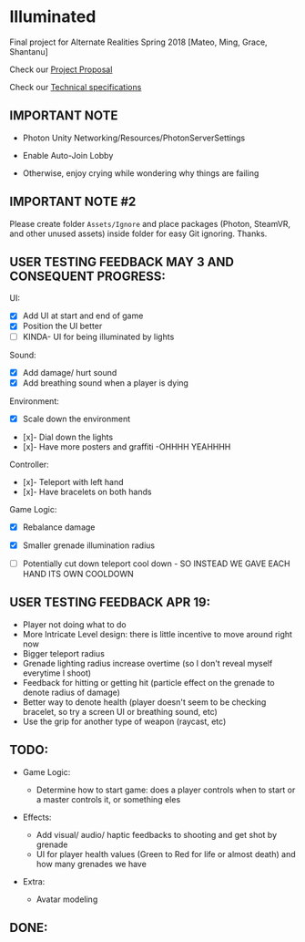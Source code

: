 # Illuminated
Final project for Alternate Realities Spring 2018 [Mateo, Ming, Grace, Shantanu]

Check our [Project Proposal](https://github.com/mjm973/Illuminated/blob/master/project_proposal.md)

Check our [Technical specifications](https://github.com/mjm973/Illuminated/blob/master/technical_specifications.md)

## IMPORTANT NOTE

- Photon Unity Networking/Resources/PhotonServerSettings

- Enable Auto-Join Lobby

- Otherwise, enjoy crying while wondering why things are failing

## IMPORTANT NOTE #2

Please create folder `Assets/Ignore` and place packages (Photon, SteamVR, and other unused assets) inside folder for easy Git ignoring. Thanks.

## USER TESTING FEEDBACK MAY 3 AND CONSEQUENT PROGRESS:
UI:
- [x] Add UI at start and end of game
- [x] Position the UI better
- [ ] KINDA- UI for being illuminated by lights

Sound:
- [x] Add damage/ hurt sound
- [x] Add breathing sound when a player is dying

Environment:
- [x] Scale down the environment
- [x]- Dial down the lights
- [x]- Have more posters and graffiti -OHHHH YEAHHHH

Controller:
- [x]- Teleport with left hand
- [x]- Have bracelets on both hands

Game Logic:
- [x] Rebalance damage
- [x] Smaller grenade illumination radius
- [ ] Potentially cut down teleport cool down - SO INSTEAD WE GAVE EACH HAND ITS OWN COOLDOWN 


## USER TESTING FEEDBACK APR 19:

- Player not doing what to do
- More Intricate Level design: there is little incentive to move around right now
- Bigger teleport radius
- Grenade lighting radius increase overtime (so I don't reveal myself everytime I shoot)
- Feedback for hitting or getting hit (particle effect on the grenade to denote radius of damage)
- Better way to denote health (player doesn't seem to be checking bracelet, so try a screen UI or breathing sound, etc)
- Use the grip for another type of weapon (raycast, etc) 

## TODO:

- Game Logic:
  - Determine how to start game: does a player controls when to start or a master controls it, or something eles

- Effects:
  - Add visual/ audio/ haptic feedbacks to shooting and get shot by grenade
  - UI for player health values (Green to Red for life or almost death) and how many grenades we have
  
- Extra:
  - Avatar modeling


## DONE:
